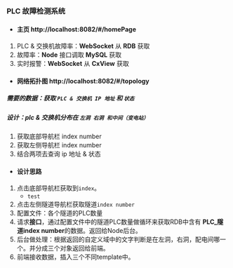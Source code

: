 ### PLC 故障检测系统
- #### 主页 http://localhost:8082/#/homePage
1. PLC & 交换机故障率：**WebSocket** 从 **RDB** 获取
1. 故障率：**Node** 接口调取 **MySQL** 获取
1. 实时报警：**WebSocket** 从 **CxView** 获取

- #### 网络拓扑图 http://localhost:8082/#/topology
##### 需要的数据：获取 `PLC & 交换机 IP 地址` 和 `状态`
##### 设计：plc & 交换机分布在 `左洞 右洞 和中间（变电站）`

1. 获取底部导航栏 index number
2. 获取左侧导航栏 index number
3. 结合两项去查询 ip 地址 & 状态 


- #### 设计思路
1. 点击底部导航栏获取到`index`。
    - `test`
1. 点击左侧隧道导航栏获取隧道`index number`
1. 配置文件：各个隧道的PLC数量
1. 请求**接口**，通过配置文件中的隧道PLC数量做循环来获取RDB中含有 **PLC_隧道index number**的数据。返回给Node后台。
1. 后台做处理：根据返回的自定义域中的文字判断是在左洞，右洞，配电间哪一个。并分成三个对象返回给前端。
1. 前端接收数据，插入三个不同template中。
